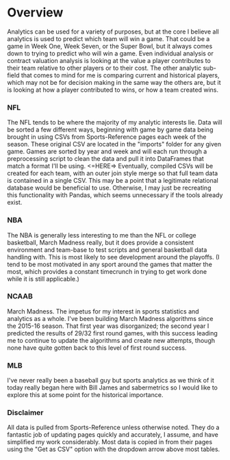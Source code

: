 # Overview
Analytics can be used for a variety of purposes, but at the core I believe all analytics is used to predict which team will win a game. That could be a game in Week One, Week Seven, or the Super Bowl, but it always comes down to trying to predict who will win a game. Even individual analysis or contract valuation analysis is looking at the value a player contributes to their team relative to other players or to their cost. The other analytic sub-field that comes to mind for me is comparing current and historical players, which may not be for decision making in the same way the others are, but it is looking at how a player contributed to wins, or how a team created wins.

### NFL
The NFL tends to be where the majority of my analytic interests lie. Data will be sorted a few different ways, beginning with game by game data being brought in using CSVs from Sports-Reference pages each week of the season. These original CSV are located in the "imports" folder for any given game. Games are sorted by year and week and will each run through a preprocessing script to clean the data and pull it into DataFrames that match a format I'll be using. <=HERE=> Eventually, compiled CSVs will be created for each team, with an outer join style merge so that full team data is contained in a single CSV. This may be a point that a legitimate relational database would be beneficial to use. Otherwise, I may just be recreating this functionality with Pandas, which seems unnecessary if the tools already exist.

### NBA
The NBA is generally less interesting to me than the NFL or college basketball, March Madness really, but it does provide a consistent environment and team-base to test scripts and general basketball data handling with. This is most likely to see development around the playoffs. (I tend to be most motivated in any sport around the games that matter the most, which provides a constant timecrunch in trying to get work done while it is still applicable.)

### NCAAB
March Madness. The impetus for my interest in sports statistics and analytics as a whole. I've been building March Madness algorithms since the 2015-16 season. That first year was disorganized; the second year I predicted the results of 29/32 first round games, with this success leading me to continue to update the algorithms and create new attempts, though none have quite gotten back to this level of first round success. 

### MLB
I've never really been a baseball guy but sports analytics as we think of it today really began here with Bill James and sabermetrics so I would like to explore this at some point for the historical importance.

### Disclaimer
All data is pulled from Sports-Reference unless otherwise noted. They do a fantastic job of updating pages quickly and accurately, I assume, and have simplified my work considerably. Most data is copied in from their pages using the "Get as CSV" option with the dropdown arrow above most tables. 